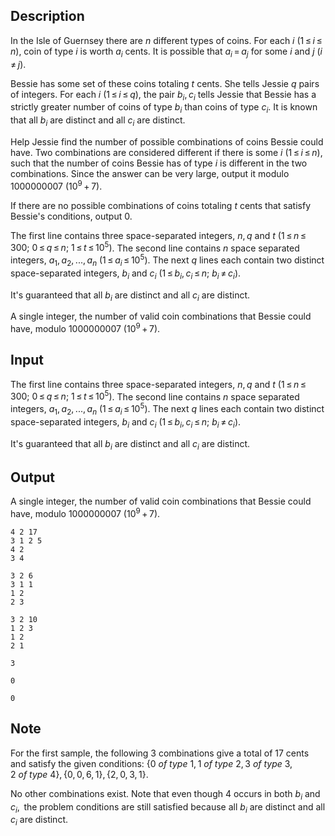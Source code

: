 ## Description

<div><p>In the Isle of Guernsey there are <span class="tex-span"><i>n</i></span> different types of coins. For each <span class="tex-span"><i>i</i></span> <span class="tex-span">(1 ≤ <i>i</i> ≤ <i>n</i>)</span>, coin of type <span class="tex-span"><i>i</i></span> is worth <span class="tex-span"><i>a</i><sub class="lower-index"><i>i</i></sub></span> cents. It is possible that <span class="tex-span"><i>a</i><sub class="lower-index"><i>i</i></sub> = <i>a</i><sub class="lower-index"><i>j</i></sub></span> for some <span class="tex-span"><i>i</i></span> and <span class="tex-span"><i>j</i></span> <span class="tex-span">(<i>i</i> ≠ <i>j</i>)</span>. </p><p>Bessie has some set of these coins totaling <span class="tex-span"><i>t</i></span> cents. She tells Jessie <span class="tex-span"><i>q</i></span> pairs of integers. For each <span class="tex-span"><i>i</i></span> <span class="tex-span">(1 ≤ <i>i</i> ≤ <i>q</i>)</span>, the pair <span class="tex-span"><i>b</i><sub class="lower-index"><i>i</i></sub>, <i>c</i><sub class="lower-index"><i>i</i></sub></span> tells Jessie that Bessie has a strictly greater number of coins of type <span class="tex-span"><i>b</i><sub class="lower-index"><i>i</i></sub></span> than coins of type <span class="tex-span"><i>c</i><sub class="lower-index"><i>i</i></sub></span>. It is known that all <span class="tex-span"><i>b</i><sub class="lower-index"><i>i</i></sub></span> are distinct and all <span class="tex-span"><i>c</i><sub class="lower-index"><i>i</i></sub></span> are distinct. </p><p>Help Jessie find the number of possible combinations of coins Bessie could have. Two combinations are considered different if there is some <span class="tex-span"><i>i</i></span> <span class="tex-span">(1 ≤ <i>i</i> ≤ <i>n</i>)</span>, such that the number of coins Bessie has of type <span class="tex-span"><i>i</i></span> is different in the two combinations. Since the answer can be very large, output it modulo <span class="tex-span">1000000007</span> <span class="tex-span">(10<sup class="upper-index">9</sup> + 7)</span>. </p><p>If there are no possible combinations of coins totaling <span class="tex-span"><i>t</i></span> cents that satisfy Bessie's conditions, output 0.</p></div><div class="input-specification"><p>The first line contains three space-separated integers, <span class="tex-span"><i>n</i>, <i>q</i></span> and <span class="tex-span"><i>t</i></span> <span class="tex-span">(1 ≤ <i>n</i> ≤ 300;&nbsp;0 ≤ <i>q</i> ≤ <i>n</i>;&nbsp;1 ≤ <i>t</i> ≤ 10<sup class="upper-index">5</sup>)</span>. The second line contains <span class="tex-span"><i>n</i></span> space separated integers, <span class="tex-span"><i>a</i><sub class="lower-index">1</sub>, <i>a</i><sub class="lower-index">2</sub>, ..., <i>a</i><sub class="lower-index"><i>n</i></sub></span> <span class="tex-span">(1 ≤ <i>a</i><sub class="lower-index"><i>i</i></sub> ≤ 10<sup class="upper-index">5</sup>)</span>. The next <span class="tex-span"><i>q</i></span> lines each contain two distinct space-separated integers, <span class="tex-span"><i>b</i><sub class="lower-index"><i>i</i></sub></span> and <span class="tex-span"><i>c</i><sub class="lower-index"><i>i</i></sub></span> <span class="tex-span">(1 ≤ <i>b</i><sub class="lower-index"><i>i</i></sub>, <i>c</i><sub class="lower-index"><i>i</i></sub> ≤ <i>n</i>;&nbsp;<i>b</i><sub class="lower-index"><i>i</i></sub> ≠ <i>c</i><sub class="lower-index"><i>i</i></sub>)</span>.</p><p>It's guaranteed that all <span class="tex-span"><i>b</i><sub class="lower-index"><i>i</i></sub></span> are distinct and all <span class="tex-span"><i>c</i><sub class="lower-index"><i>i</i></sub></span> are distinct.</p></div><div class="output-specification"><p>A single integer, the number of valid coin combinations that Bessie could have, modulo <span class="tex-span">1000000007</span> <span class="tex-span">(10<sup class="upper-index">9</sup> + 7)</span>.</p></div>

## Input

<p>The first line contains three space-separated integers, <span class="tex-span"><i>n</i>, <i>q</i></span> and <span class="tex-span"><i>t</i></span> <span class="tex-span">(1 ≤ <i>n</i> ≤ 300;&nbsp;0 ≤ <i>q</i> ≤ <i>n</i>;&nbsp;1 ≤ <i>t</i> ≤ 10<sup class="upper-index">5</sup>)</span>. The second line contains <span class="tex-span"><i>n</i></span> space separated integers, <span class="tex-span"><i>a</i><sub class="lower-index">1</sub>, <i>a</i><sub class="lower-index">2</sub>, ..., <i>a</i><sub class="lower-index"><i>n</i></sub></span> <span class="tex-span">(1 ≤ <i>a</i><sub class="lower-index"><i>i</i></sub> ≤ 10<sup class="upper-index">5</sup>)</span>. The next <span class="tex-span"><i>q</i></span> lines each contain two distinct space-separated integers, <span class="tex-span"><i>b</i><sub class="lower-index"><i>i</i></sub></span> and <span class="tex-span"><i>c</i><sub class="lower-index"><i>i</i></sub></span> <span class="tex-span">(1 ≤ <i>b</i><sub class="lower-index"><i>i</i></sub>, <i>c</i><sub class="lower-index"><i>i</i></sub> ≤ <i>n</i>;&nbsp;<i>b</i><sub class="lower-index"><i>i</i></sub> ≠ <i>c</i><sub class="lower-index"><i>i</i></sub>)</span>.</p><p>It's guaranteed that all <span class="tex-span"><i>b</i><sub class="lower-index"><i>i</i></sub></span> are distinct and all <span class="tex-span"><i>c</i><sub class="lower-index"><i>i</i></sub></span> are distinct.</p>

## Output

<p>A single integer, the number of valid coin combinations that Bessie could have, modulo <span class="tex-span">1000000007</span> <span class="tex-span">(10<sup class="upper-index">9</sup> + 7)</span>.</p>





```input1
4 2 17
3 1 2 5
4 2
3 4

```




```input2
3 2 6
3 1 1
1 2
2 3

```




```input3
3 2 10
1 2 3
1 2
2 1

```




```output1
3

```




```output2
0

```




```output3
0

```



## Note

<p>For the first sample, the following 3 combinations give a total of 17 cents and satisfy the given conditions: <span class="tex-span">{0&nbsp;<i>of</i>&nbsp;<i>type</i>&nbsp;1, 1&nbsp;<i>of</i>&nbsp;<i>type</i>&nbsp;2, 3&nbsp;<i>of</i>&nbsp;<i>type</i>&nbsp;3, 2&nbsp;<i>of</i>&nbsp;<i>type</i>&nbsp;4}, {0, 0, 6, 1}, {2, 0, 3, 1}</span>.</p><p>No other combinations exist. Note that even though 4 occurs in both <span class="tex-span"><i>b</i><sub class="lower-index"><i>i</i></sub></span> and <span class="tex-span"><i>c</i><sub class="lower-index"><i>i</i></sub>, </span> the problem conditions are still satisfied because all <span class="tex-span"><i>b</i><sub class="lower-index"><i>i</i></sub></span> are distinct and all <span class="tex-span"><i>c</i><sub class="lower-index"><i>i</i></sub></span> are distinct.</p>

